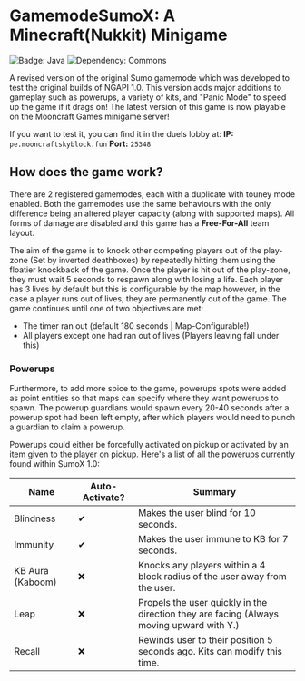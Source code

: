 # GamemodeSumoX: A Minecraft(Nukkit) Minigame
![Badge: Java](https://img.shields.io/badge/Java-8-red?style=for-the-badge)
![Dependency: Commons](https://img.shields.io/badge/Depend-NGAPI:_1.2-orange?style=for-the-badge)

A revised version of the original Sumo gamemode which was developed to test the original builds of NGAPI 1.0. This version adds major additions to gameplay such as powerups, a variety of kits, and "Panic Mode" to speed up the game if it drags on! The latest version of this game is now playable on the Mooncraft Games minigame server!

If you want to test it, you can find it in the duels lobby at:
**IP:** `pe.mooncraftskyblock.fun`
**Port:** `25348`

## How does the game work?

There are 2 registered gamemodes, each with a duplicate with touney mode enabled. Both the gamemodes use the same behaviours with the only difference being an altered player capacity (along with supported maps). All forms of damage are disabled and this game has a **Free-For-All** team layout.

The aim of the game is to knock other competing players out of the play-zone (Set by inverted deathboxes) by repeatedly hitting them using the floatier knockback of the game. Once the player is hit out of the play-zone, they must wait 5 seconds to respawn along with losing a life. Each player has 3 lives by default but this is configurable by the map however, in the case a player runs out of lives, they are permanently out of the game. The game continues until one of two objectives are met:

- The timer ran out (default 180 seconds | Map-Configurable!)
- All players except one had ran out of lives (Players leaving fall under this)

### Powerups

Furthermore, to add more spice to the game, powerups spots were added as point entities so that maps can specify where they want powerups to spawn. The powerup guardians would spawn every 20-40 seconds after a powerup spot had been left empty, after which players would need to punch a guardian to claim a powerup.

Powerups could either be forcefully activated on pickup or activated by an item given to the player on pickup. Here's a list of all the powerups currently found within SumoX 1.0:

|Name            |Auto-Activate? | Summary                          |
|----------------|---------------|----------------------------------|
|Blindness       | ✔             |Makes the user blind for 10 seconds.|
|Immunity        | ✔             |Makes the user immune to KB for 7 seconds.|
|KB Aura (Kaboom)| ❌            |Knocks any players within a 4 block radius of the user away from the user.|
|Leap            | ❌            |Propels the user quickly in the direction they are facing (Always moving upward with Y.) |
|Recall          | ❌            |Rewinds user to their position 5 seconds ago. Kits can modify this time. |
